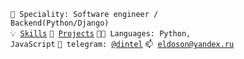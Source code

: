 <code>👷 Speciality: Software engineer / Backend(Python/Django)</code><br>
<code>💡 [Skills](SKILLS.md)</code>
<code>🧻 [Projects](PROJECTS.md)</code>
<code>🧑‍💻 Languages: Python, JavaScript</code>
<code>💬 telegram: [@dintel](https://telegram.me/dintel)</code>
<code>📫 [eldoson@yandex.ru](mailto:eldoson@yandex.ru)</code>

